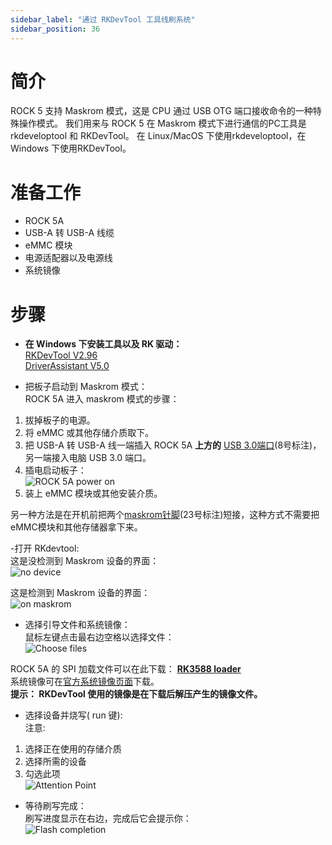 ```yaml
---
sidebar_label: "通过 RKDevTool 工具线刷系统"
sidebar_position: 36
---
```


# 简介

ROCK 5 支持 Maskrom 模式，这是 CPU 通过 USB OTG 端口接收命令的一种特殊操作模式。
我们用来与 ROCK 5 在 Maskrom 模式下进行通信的PC工具是 rkdeveloptool 和 RKDevTool。
在 Linux/MacOS 下使用rkdeveloptool，在 Windows 下使用RKDevTool。

# 准备工作

- ROCK 5A
- USB-A 转 USB-A 线缆
- eMMC 模块
- 电源适配器以及电源线
- 系统镜像

# 步骤

- **在 Windows 下安装工具以及 RK 驱动：**  
  [RKDevTool V2.96](https://dl.radxa.com/tools/windows/RKDevTool_Release_v2.96-20221121.rar)  
  [DriverAssistant V5.0](https://dl.radxa.com/tools/windows/DriverAssitant_v5.0.zip)

- 把板子启动到 Maskrom 模式：  
  ROCK 5A 进入 maskrom 模式的步骤：

1. 拔掉板子的电源。
2. 将 eMMC 或其他存储介质取下。
3. 把 USB-A 转 USB-A 线一端插入 ROCK 5A **上方的** [USB 3.0端口](../getting-started/overview)(8号标注)， 另一端接入电脑 USB 3.0 端口。
4. 插电启动板子：  
   ![ROCK 5A power on](/img/rock5a/rock5a-OTG.webp)
5. 装上 eMMC 模块或其他安装介质。

另一种方法是在开机前把两个[maskrom针脚](../getting-started/overview)(23号标注)短接，这种方式不需要把eMMC模块和其他存储器拿下来。

-打开 RKdevtool:  
这是没检测到 Maskrom 设备的界面：  
![no device](/img/rock5a/no-device.webp)

这是检测到 Maskrom 设备的界面：  
![on maskrom](/img/rock5a/on-maskrom.webp)

- 选择引导文件和系统镜像：  
  鼠标左键点击最右边空格以选择文件：  
  ![Choose files](/img/rock5a/choose-files.webp)

ROCK 5A 的 SPI 加载文件可以在此下载： **[RK3588 loader](https://dl.radxa.com/rock5/sw/images/loader/rock-5b/rk3588_spl_loader_v1.08.111.bin)**  
系统镜像可在[官方系统镜像页面](../../official-images)下载。  
**提示： RKDevTool 使用的镜像是在下载后解压产生的镜像文件。**

- 选择设备并烧写( run 键):  
  注意:

1. 选择正在使用的存储介质
2. 选择所需的设备
3. 勾选此项  
   ![Attention Point](/img/rock5a/attention-point.webp)

- 等待刷写完成：  
  刷写进度显示在右边，完成后它会提示你：  
  ![Flash completion](/img/rock5a/completion.webp)
